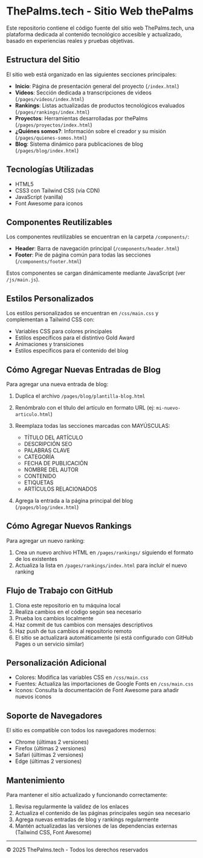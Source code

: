 # ThePalms.tech - Sitio Web thePalms

Este repositorio contiene el código fuente del sitio web ThePalms.tech, una plataforma dedicada al contenido tecnológico accesible y actualizado, basado en experiencias reales y pruebas objetivas.

## Estructura del Sitio

El sitio web está organizado en las siguientes secciones principales:

- **Inicio**: Página de presentación general del proyecto (`/index.html`)
- **Videos**: Sección dedicada a transcripciones de videos (`/pages/videos/index.html`)
- **Rankings**: Listas actualizadas de productos tecnológicos evaluados (`/pages/rankings/index.html`)
- **Proyectos**: Herramientas desarrolladas por thePalms (`/pages/proyectos/index.html`)
- **¿Quiénes somos?**: Información sobre el creador y su misión (`/pages/quienes-somos.html`)
- **Blog**: Sistema dinámico para publicaciones de blog (`/pages/blog/index.html`)

## Tecnologías Utilizadas

- HTML5
- CSS3 con Tailwind CSS (vía CDN)
- JavaScript (vanilla)
- Font Awesome para iconos

## Componentes Reutilizables

Los componentes reutilizables se encuentran en la carpeta `/components/`:

- **Header**: Barra de navegación principal (`/components/header.html`)
- **Footer**: Pie de página común para todas las secciones (`/components/footer.html`)

Estos componentes se cargan dinámicamente mediante JavaScript (ver `/js/main.js`).

## Estilos Personalizados

Los estilos personalizados se encuentran en `/css/main.css` y complementan a Tailwind CSS con:

- Variables CSS para colores principales
- Estilos específicos para el distintivo Gold Award
- Animaciones y transiciones
- Estilos específicos para el contenido del blog

## Cómo Agregar Nuevas Entradas de Blog

Para agregar una nueva entrada de blog:

1. Duplica el archivo `/pages/blog/plantilla-blog.html`
2. Renómbralo con el título del artículo en formato URL (ej: `mi-nuevo-articulo.html`)
3. Reemplaza todas las secciones marcadas con MAYÚSCULAS:
   - TÍTULO DEL ARTÍCULO
   - DESCRIPCIÓN SEO
   - PALABRAS CLAVE
   - CATEGORÍA
   - FECHA DE PUBLICACIÓN
   - NOMBRE DEL AUTOR
   - CONTENIDO 
   - ETIQUETAS
   - ARTÍCULOS RELACIONADOS

4. Agrega la entrada a la página principal del blog (`/pages/blog/index.html`)

## Cómo Agregar Nuevos Rankings

Para agregar un nuevo ranking:

1. Crea un nuevo archivo HTML en `/pages/rankings/` siguiendo el formato de los existentes
2. Actualiza la lista en `/pages/rankings/index.html` para incluir el nuevo ranking

## Flujo de Trabajo con GitHub

1. Clona este repositorio en tu máquina local
2. Realiza cambios en el código según sea necesario
3. Prueba los cambios localmente
4. Haz commit de tus cambios con mensajes descriptivos
5. Haz push de tus cambios al repositorio remoto
6. El sitio se actualizará automáticamente (si está configurado con GitHub Pages o un servicio similar)

## Personalización Adicional

- Colores: Modifica las variables CSS en `/css/main.css`
- Fuentes: Actualiza las importaciones de Google Fonts en `/css/main.css`
- Iconos: Consulta la documentación de Font Awesome para añadir nuevos iconos

## Soporte de Navegadores

El sitio es compatible con todos los navegadores modernos:

- Chrome (últimas 2 versiones)
- Firefox (últimas 2 versiones)
- Safari (últimas 2 versiones)
- Edge (últimas 2 versiones)

## Mantenimiento

Para mantener el sitio actualizado y funcionando correctamente:

1. Revisa regularmente la validez de los enlaces
2. Actualiza el contenido de las páginas principales según sea necesario
3. Agrega nuevas entradas de blog y rankings regularmente
4. Mantén actualizadas las versiones de las dependencias externas (Tailwind CSS, Font Awesome)

---

© 2025 ThePalms.tech - Todos los derechos reservados
